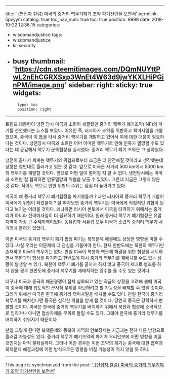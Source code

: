 
---
title: ' (편집자 칼럼) 미국의 중거리 핵무기폐기 조약 파기선언을 보면서'
permlink: 5pvyym
catalog: true
toc_nav_num: true
toc: true
position: 9999
date: 2018-10-22 12:36:15
categories:
- wisdomandjustice
tags:
- wisdomandjustice
- kr-security
- busy
thumbnail: 'https://cdn.steemitimages.com/DQmNUYttPwL2nEhCGRXSxp3WnEt4W63d9jwYKXLHiPGinPM/image.png'
sidebar:
    right:
        sticky: true
widgets:
    -
        type: toc
        position: right
---


트럼프 대통령이 냉전 당시 미국과 소련이 체결했던 중거리 핵무기 폐기조약(INF)의 파기를 선언했다는 뉴스를 보았다. 이유인 즉, 러시아가 조약을 위반하고 핵미사일을 개발했으며, 중국이 이 틈을 타서 중거리 핵무기를 개발하고 있어서 이에 대한 대응이 필요하다는 것이다. 냉전당시 미국과 소련은 어머 어마한 핵무기로 인해 인류가 멸망할 수도 있다는 데 공감해서 핵무기 군축협상을 실시했다. 중거리 핵무기 폐기 조약은 그 성과였다. 

냉전이 끝나서 세계는 핵무기의 위협으로부터 조금은 더 안전해질 것이라고 생각했는데 상황은 정반대로 흘러가고 있는 것 같다. 앞으로 미국은 사거리 500 km에서 5000 km 의 핵무기를 개발할 것이다. 앞으로 어떤 일이 벌어질 지 알 수 없다. 냉전당시에는 미국과 소련만 잘 합의하면 인류멸망의 위협을 낮출 수 있었다. 그런데 지금은 그렇지 않은 것 같다. 적어도 핵으로 인한 위협의 수위는 점점 더 높아가고 있다. 

미국이 왜 중거리 핵무기 폐기협정을 파기했을까 ? 과연 러시아의 중거리 핵무기 개발이 미국에게 위협이 되었을까 ? 잘 따져보면 중거리 핵무기는 미국에게 직접적인 위협이 된다고 보기는 어려울 것이다. 왜냐하면 러시아 본토에서 미국을 타격하기 위해서는 중거리가 아니라 전략미사일이 더 필요하기 때문이다. 원래 중거리 핵무기 폐기협정은 유럽지역이 가장 큰 수혜지역이었다. 동유럽과 서유럽 모두 미국과 소련의 중거리 핵무기 사거리에 들어가 있었다. 

이번 미국의 중거리 핵무기 폐기 협정 파기는 북핵문제 해결에도 상당한 영향을 미칠 수 있다. 사실 우리는 이문제에 더 관심을 기울여야 한다. 현재 한반도에는 북한의 핵무기만 존재하고 미국의 핵무기는 없다. 만일 미국이 북한과 핵문제 해결을 위한 협상을 시도하면서 북한과의 협상을 파기하고 한반도에 다시 중거리 핵무기를 재배치할 수도 있는 상황이 발생할 수 있다. 북한이 핵무기 폐기를 끝까지 하지 않고 중국이 제대로 협조를 하지 않을 경우 한반도에 중거리 핵무기를 재배치하는 강수를 둘 수도 있는 것이다. 

더구나 미국과 중국의 패권경쟁이 점차 심화되고 있는 작금의 상황을 고려해 볼때 미국이 중국에 대해 압도적인 군사적 우위를 확보하려고 할 가능성을 배제할 수 없을 것이다. 그러기 위해선 미국은 한국에 중거리 핵미사일을 배치할 수도 있다. 만일 한국에 중거리 핵무기를 배치한다면 중국은 심각한 위협을 받게 될 것이다. 당연히 중국은 강력하게 반발할 것이다. 미국은 한국에 중거리 핵무기를 배치하기 위해서 북한과 협상에 소극적으로 임하거나 아니면 협상자체를 무위로 돌릴 수도 있다. 그래야 한국에 중거리 핵무기를 배치하기 쉬워지기 때문이다. 

만일 그렇게 된다면 북핵문제와 동북아 지역의 안보정세는 지금과는 전혀 다른 방향으로 흘러갈 가능성도 있다. 중거리 핵무기 폐기조약의 파기가 우리안보에 어떤 영향을 미칠 것인지는 아직 불확실하다. 그러나 어떤 경우든 이번 조약의 폐기는 중국에 대한 압력과 북핵문제 해결과정에 어떤 방식으로든 영향을 미칠 가능성이 적지 않을 듯 하다. 


- - -

This page is synchronized from the post: [' (편집자 칼럼) 미국의 중거리 핵무기폐기 조약 파기선언을 보면서'](https://steemit.com/@wisdomandjustice/5pvyym)
